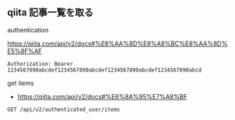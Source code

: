 ## qiita 記事一覧を取る

authentication

https://qiita.com/api/v2/docs#%E8%AA%8D%E8%A8%BC%E8%AA%8D%E5%8F%AF

```
Authorization: Bearer 1234567890abcdef1234567890abcdef1234567890abcdef1234567890abcd
```


get items

- https://qiita.com/api/v2/docs#%E6%8A%95%E7%A8%BF

```
GET /api/v2/authenticated_user/items
```

